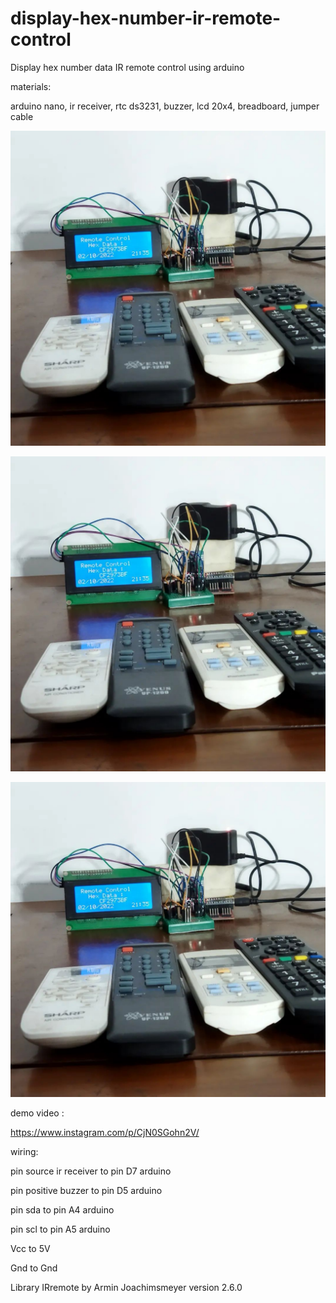 # display-hex-number-ir-remote-control
Display hex number data IR remote control using arduino

materials:

arduino nano, ir receiver, rtc ds3231, buzzer, lcd 20x4, breadboard, jumper cable

![alt text](https://github.com/jenizar/display-hex-number-ir-remote-control/blob/main/screenshot/ir_remote_hex_data1.jpg)

![alt text](https://github.com/jenizar/display-hex-number-ir-remote-control/blob/main/screenshot/ir_remote_hex_data1.jpg)

![alt text](https://github.com/jenizar/display-hex-number-ir-remote-control/blob/main/screenshot/ir_remote_hex_data1.jpg)

demo video :
 
https://www.instagram.com/p/CjN0SGohn2V/

wiring:

pin source ir receiver to pin D7 arduino

pin positive buzzer to pin D5 arduino

pin sda to pin A4 arduino

pin scl to pin A5 arduino

Vcc to 5V

Gnd to Gnd 

Library IRremote by Armin Joachimsmeyer version 2.6.0
